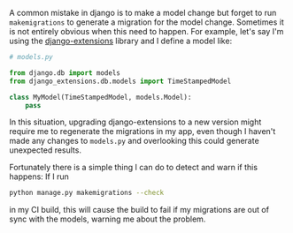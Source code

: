 <!--
.. title: Failing the CI build if django migrations are out of date
.. slug: check-migrations
.. date: 2021-02-10 00:00:00
.. tags: python,django
.. category: 
.. link: 
.. description: 
.. type: text
-->

A common mistake in django is to make a model change but forget to run `makemigrations` to generate a migration for the model change. Sometimes it is not entirely obvious when this need to happen. For example, let's say I'm using the [django-extensions](https://github.com/django-extensions/django-extensions) library and I define a model like:

```py
# models.py

from django.db import models
from django_extensions.db.models import TimeStampedModel

class MyModel(TimeStampedModel, models.Model):
    pass
```

In this situation, upgrading django-extensions to a new version might require me to regenerate the migrations in my app, even though I haven't made any changes to `models.py` and overlooking this could generate unexpected results.

Fortunately there is a simple thing I can do to detect and warn if this happens: If I run

```bash
python manage.py makemigrations --check
```

in my CI build, this will cause the build to fail if my migrations are out of sync with the models, warning me about the problem.
